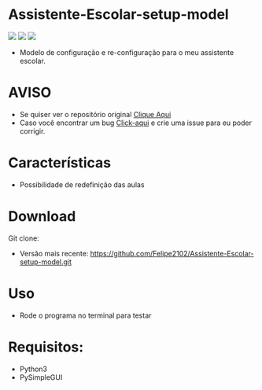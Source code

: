 # Assistente-Escolar-setup-model

![](https://img.shields.io/badge/Assistente%20escolar-ALL-blue)
![](https://img.shields.io/badge/plataforma-win32--win64--source-blue?style=flat&logo=appveyor)
![](https://img.shields.io/badge/python-3.x.x-blue)

 - Modelo de configuração e re-configuração para o meu assistente escolar.

# AVISO
- Se quiser ver o repositório original [Clique Aqui](https://github.com/Felipe2102/Assistente-Escolar)
- Caso você encontrar um bug [Click-aqui](https://github.com/Felipe2102/Assistente-Escolar-setup-model/issues/new) e crie uma issue para eu poder corrigir.


# Características
  - Possibilidade de redefinição das aulas
 
# Download
Git clone:
 - Versão mais recente: https://github.com/Felipe2102/Assistente-Escolar-setup-model.git

# Uso
  - Rode o programa no terminal para testar

# Requisitos:
 - Python3
 - PySimpleGUI
 
